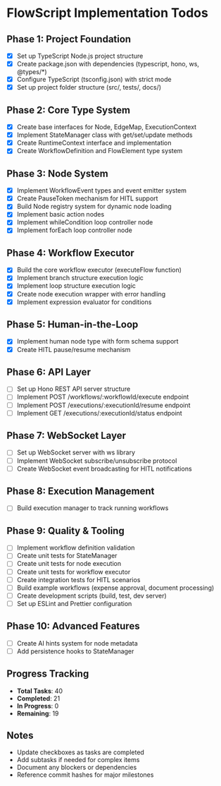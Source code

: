 # FlowScript Implementation Todos

## Phase 1: Project Foundation
- [x] Set up TypeScript Node.js project structure
- [x] Create package.json with dependencies (typescript, hono, ws, @types/*)
- [x] Configure TypeScript (tsconfig.json) with strict mode
- [x] Set up project folder structure (src/, tests/, docs/)

## Phase 2: Core Type System
- [x] Create base interfaces for Node, EdgeMap, ExecutionContext
- [x] Implement StateManager class with get/set/update methods
- [x] Create RuntimeContext interface and implementation
- [x] Create WorkflowDefinition and FlowElement type system

## Phase 3: Node System
- [x] Implement WorkflowEvent types and event emitter system
- [x] Create PauseToken mechanism for HITL support
- [x] Build Node registry system for dynamic node loading
- [x] Implement basic action nodes 
- [x] Implement whileCondition loop controller node
- [x] Implement forEach loop controller node

## Phase 4: Workflow Executor
- [x] Build the core workflow executor (executeFlow function)
- [x] Implement branch structure execution logic
- [x] Implement loop structure execution logic
- [x] Create node execution wrapper with error handling
- [x] Implement expression evaluator for conditions

## Phase 5: Human-in-the-Loop
- [x] Implement human node type with form schema support
- [x] Create HITL pause/resume mechanism

## Phase 6: API Layer
- [ ] Set up Hono REST API server structure
- [ ] Implement POST /workflows/:workflowId/execute endpoint
- [ ] Implement POST /executions/:executionId/resume endpoint
- [ ] Implement GET /executions/:executionId/status endpoint

## Phase 7: WebSocket Layer
- [ ] Set up WebSocket server with ws library
- [ ] Implement WebSocket subscribe/unsubscribe protocol
- [ ] Create WebSocket event broadcasting for HITL notifications

## Phase 8: Execution Management
- [ ] Build execution manager to track running workflows

## Phase 9: Quality & Tooling
- [ ] Implement workflow definition validation
- [ ] Create unit tests for StateManager
- [ ] Create unit tests for node execution
- [ ] Create unit tests for workflow executor
- [ ] Create integration tests for HITL scenarios
- [ ] Build example workflows (expense approval, document processing)
- [ ] Create development scripts (build, test, dev server)
- [ ] Set up ESLint and Prettier configuration

## Phase 10: Advanced Features
- [ ] Create AI hints system for node metadata
- [ ] Add persistence hooks to StateManager

## Progress Tracking
- **Total Tasks**: 40
- **Completed**: 21
- **In Progress**: 0
- **Remaining**: 19

## Notes
- Update checkboxes as tasks are completed
- Add subtasks if needed for complex items
- Document any blockers or dependencies
- Reference commit hashes for major milestones